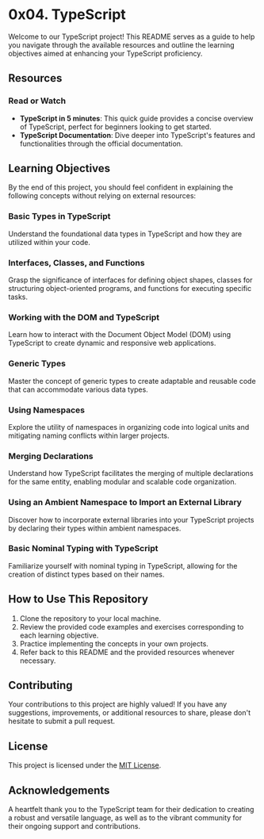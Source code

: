 # 0x04. TypeScript

Welcome to our TypeScript project! This README serves as a guide to help you navigate through the available resources and outline the learning objectives aimed at enhancing your TypeScript proficiency.

## Resources

### Read or Watch
- **TypeScript in 5 minutes**: This quick guide provides a concise overview of TypeScript, perfect for beginners looking to get started.
- **TypeScript Documentation**: Dive deeper into TypeScript's features and functionalities through the official documentation.

## Learning Objectives

By the end of this project, you should feel confident in explaining the following concepts without relying on external resources:

### Basic Types in TypeScript
Understand the foundational data types in TypeScript and how they are utilized within your code.

### Interfaces, Classes, and Functions
Grasp the significance of interfaces for defining object shapes, classes for structuring object-oriented programs, and functions for executing specific tasks.

### Working with the DOM and TypeScript
Learn how to interact with the Document Object Model (DOM) using TypeScript to create dynamic and responsive web applications.

### Generic Types
Master the concept of generic types to create adaptable and reusable code that can accommodate various data types.

### Using Namespaces
Explore the utility of namespaces in organizing code into logical units and mitigating naming conflicts within larger projects.

### Merging Declarations
Understand how TypeScript facilitates the merging of multiple declarations for the same entity, enabling modular and scalable code organization.

### Using an Ambient Namespace to Import an External Library
Discover how to incorporate external libraries into your TypeScript projects by declaring their types within ambient namespaces.

### Basic Nominal Typing with TypeScript
Familiarize yourself with nominal typing in TypeScript, allowing for the creation of distinct types based on their names.

## How to Use This Repository
1. Clone the repository to your local machine.
2. Review the provided code examples and exercises corresponding to each learning objective.
3. Practice implementing the concepts in your own projects.
4. Refer back to this README and the provided resources whenever necessary.

## Contributing
Your contributions to this project are highly valued! If you have any suggestions, improvements, or additional resources to share, please don't hesitate to submit a pull request.

## License
This project is licensed under the [MIT License](LICENSE).

## Acknowledgements
A heartfelt thank you to the TypeScript team for their dedication to creating a robust and versatile language, as well as to the vibrant community for their ongoing support and contributions.
